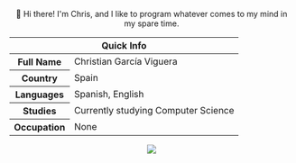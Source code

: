 <div align="center">
  
  <p>👋 Hi there! I'm Chris, and I like to program whatever comes to my mind in my spare time.</p>

  <table display="inline-block">
  <thead>
  <tr><th colspan="2">Quick Info</th></tr>
  </thead>
  <tbody>
  <tr><th scope='row'>Full Name</th><td>Christian García Viguera</td></tr>
  <tr><th scope='row'>Country</th><td>Spain</td></tr>
  <tr><th scope='row'>Languages</th><td>Spanish, English</td></tr>
  <tr><th scope='row'>Studies</th><td>Currently studying Computer Science</td></tr>
  <tr><th scope='row'>Occupation</th><td>None</td></tr>
  <!--<tr><th scope='row'>Skills</th><td>HTML, CSS, JavaScript, Node.js, SEO</td></tr>-->
  </tbody>
  </table>
  <img  src="https://github-readme-stats.vercel.app/api/top-langs/?username=Chgv99&layout=compact&theme=radical" />
</div>
<!--
[![Chgv99's GitHub stats](https://github-readme-stats.vercel.app/api?username=Chgv99)](https://github.com/anuraghazra/github-readme-stats)

**Chgv99/chgv99** is a ✨ _special_ ✨ repository because its `README.md` (this file) appears on your GitHub profile.



Here are some ideas to get you started:

- 🔭 I’m currently working on ...
- 🌱 I’m currently learning ...
- 👯 I’m looking to collaborate on ...
- 🤔 I’m looking for help with ...
- 💬 Ask me about ...
- 📫 How to reach me: ...
- 😄 Pronouns: ...
- ⚡ Fun fact: ...
-->
